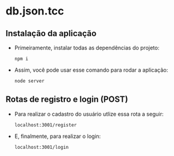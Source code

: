# db.json.tcc

## Instalação da aplicação

- Primeiramente, instalar todas as dependências do projeto:

    ```
    npm i 
    ```
- Assim, você pode usar esse comando para rodar a aplicação:

   ```
   node server 
   ```

## Rotas de registro e login (POST)
   
- Para realizar o cadastro do usuário utlize essa rota a seguir: 

    ```
    localhost:3001/register 
    ```
 - E, finalmente, para realizar o login:
  
     ```
     localhost:3001/login 
     ```
